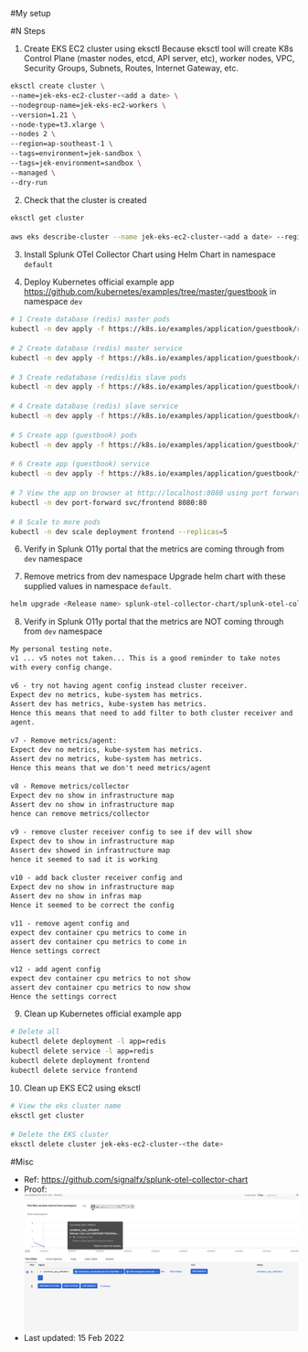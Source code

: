 #My setup


#N Steps
1. Create EKS EC2 cluster using eksctl
Because eksctl tool will create K8s Control Plane (master nodes, etcd, API server, etc), worker nodes, VPC, Security Groups, Subnets, Routes, Internet Gateway, etc.
```bash
eksctl create cluster \
--name=jek-eks-ec2-cluster-<add a date> \
--nodegroup-name=jek-eks-ec2-workers \
--version=1.21 \
--node-type=t3.xlarge \
--nodes 2 \
--region=ap-southeast-1 \
--tags=environment=jek-sandbox \
--tags=jek-environment=sandbox \
--managed \
--dry-run
```


2. Check that the cluster is created
```bash
eksctl get cluster

aws eks describe-cluster --name jek-eks-ec2-cluster-<add a date> --region ap-southeast-1
```

3. Install Splunk OTel Collector Chart using Helm Chart in namespace `default`


4. Deploy Kubernetes official example app https://github.com/kubernetes/examples/tree/master/guestbook in namespace `dev`
```bash
# 1 Create database (redis) master pods
kubectl -n dev apply -f https://k8s.io/examples/application/guestbook/redis-leader-deployment.yaml

# 2 Create database (redis) master service
kubectl -n dev apply -f https://k8s.io/examples/application/guestbook/redis-leader-service.yaml

# 3 Create redatabase (redis)dis slave pods
kubectl -n dev apply -f https://k8s.io/examples/application/guestbook/redis-follower-deployment.yaml

# 4 Create database (redis) slave service
kubectl -n dev apply -f https://k8s.io/examples/application/guestbook/redis-follower-service.yaml

# 5 Create app (guestbook) pods
kubectl -n dev apply -f https://k8s.io/examples/application/guestbook/frontend-deployment.yaml

# 6 Create app (guestbook) service
kubectl -n dev apply -f https://k8s.io/examples/application/guestbook/frontend-service.yaml

# 7 View the app on browser at http://localhost:8080 using port forwarding
kubectl -n dev port-forward svc/frontend 8080:80

# 8 Scale to more pods
kubectl -n dev scale deployment frontend --replicas=5
```

6. Verify in Splunk O11y portal that the metrics are coming through from `dev` namespace

7. Remove metrics from dev namespace
Upgrade helm chart with these supplied values in namespace `default`.
```bash
helm upgrade <Release name> splunk-otel-collector-chart/splunk-otel-collector -f values.yaml
```

8. Verify in Splunk O11y portal that the metrics are NOT coming through from `dev` namespace
```
My personal testing note. 
v1 ... v5 notes not taken... This is a good reminder to take notes with every config change.

v6 - try not having agent config instead cluster receiver.
Expect dev no metrics, kube-system has metrics.
Assert dev has metrics, kube-system has metrics. 
Hence this means that need to add filter to both cluster receiver and agent.

v7 - Remove metrics/agent:
Expect dev no metrics, kube-system has metrics.
Assert dev no metrics, kube-system has metrics.
Hence this means that we don't need metrics/agent

v8 - Remove metrics/collector
Expect dev no show in infrastructure map
Assert dev no show in infrastructure map
hence can remove metrics/collector

v9 - remove cluster receiver config to see if dev will show
Expect dev to show in infrastructure map
Assert dev showed in infrastructure map
hence it seemed to sad it is working

v10 - add back cluster receiver config and
Expect dev no show in infrastructure map
Assert dev no show in infras map
Hence it seemed to be correct the config

v11 - remove agent config and
expect dev container cpu metrics to come in
assert dev container cpu metrics to come in
Hence settings correct

v12 - add agent config
expect dev container cpu metrics to not show
assert dev container cpu metrics to now show
Hence the settings correct
```

9. Clean up Kubernetes official example app
```bash
# Delete all
kubectl delete deployment -l app=redis
kubectl delete service -l app=redis
kubectl delete deployment frontend
kubectl delete service frontend
```

10. Clean up EKS EC2 using eksctl
```bash
# View the eks cluster name
eksctl get cluster

# Delete the EKS cluster
eksctl delete cluster jek-eks-ec2-cluster-<the date>
```

#Misc

- Ref: https://github.com/signalfx/splunk-otel-collector-chart
- Proof: ![proof](proof.png "working proof")
- Last updated: 15 Feb 2022